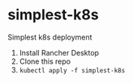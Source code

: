 # simplest-k8s
Simplest k8s deployment

1. Install Rancher Desktop 
2. Clone this repo
3. `kubectl apply -f simplest-k8s`